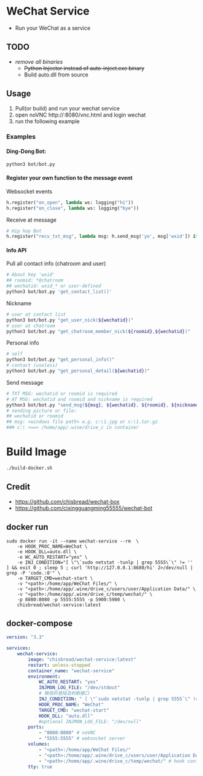 # WeChat Service
- Run your WeChat as a service

## TODO
- *remove all binaries*
  - ~~Python Injector instead of auto-inject.exe binary~~
  - Build auto.dll from source

## Usage
1. Pull(or build) and run your wechat service
2. open noVNC http://<Your IP Address>:8080/vnc.html and login wechat
3. run the following example
### Examples
#### Ding-Dong Bot:

```bash
python3 bot/bot.py
```
#### Register your own function to the message event

Websocket events
```python
h.register("on_open", lambda ws: logging("hi"))
h.register("on_close", lambda ws: logging("bye"))
```
Receive at message
```python
# Hip hop Bot
h.register("recv_txt_msg", lambda msg: h.send_msg('yo', msg['wxid']) if msg['content'] == 'hey' else None)
```
#### Info API

Pull all contact info (chatroom and user)
```bash
# About key 'wxid'
## roomid: *@chatroom
## wechatid: wxid_* or user-defined
python3 bot/bot.py 'get_contact_list()'
```
Nickname
```bash
# user at contact list
python3 bot/bot.py "get_user_nick(${wechatid})"
# user at chatroom
python3 bot/bot.py "get_chatroom_member_nick(${roomid},${wechatid})"
```
Personal info
```bash
# self
python3 bot/bot.py "get_personal_info()"
# contact (useless)
python3 bot/bot.py "get_personal_detail(${wechatid})"
```
Send message
```bash
# TXT MSG: wechatid or roomid is required
# AT MSG: wechatid and roomid and nickname is required
python3 bot/bot.py "send_msg(${msg}, ${wechatid}, ${roomid}, ${nickname})"
# sending picture or file:
## wechatid or roomid
## msg: <windows file path> e.g. c:\1.jpg or c:\1.tar.gz
### c:\ <==> /home/app/.wine/drive_c in container
```

# Build Image
```bash
./build-docker.sh
```
## Credit
- https://github.com/chisbread/wechat-box
- https://github.com/cixingguangming55555/wechat-bot
## docker run
```
sudo docker run -it --name wechat-service --rm  \
    -e HOOK_PROC_NAME=WeChat \
    -e HOOK_DLL=auto.dll \
    -e WC_AUTO_RESTART="yes" \
    -e INJ_CONDITION="[ \"\`sudo netstat -tunlp | grep 5555\`\" != '' ] && exit 0 ; sleep 5 ; curl 'http://127.0.0.1:8680/hi' 2>/dev/null | grep -P 'code.:0'" \
    -e TARGET_CMD=wechat-start \
    -v "<path>:/home/app/WeChat Files/" \
    -v "<path>:/home/app/.wine/drive_c/users/user/Application Data/" \
    -v "<path>:/home/app/.wine/drive_c/temp/wechat/" \
    -p 8080:8080 -p 5555:5555 -p 5900:5900 \
    chisbread/wechat-service:latest
```
## docker-compose
```yaml
version: "3.3"

services:
    wechat-service:
        image: "chisbread/wechat-service:latest"
        restart: unless-stopped
        container_name: "wechat-service"
        environment:
            WC_AUTO_RESTART: "yes"
            INJMON_LOG_FILE: "/dev/stdout"
            # 微信的登陆态判断接口
            INJ_CONDITION: " [ \"`sudo netstat -tunlp | grep 5555`\" != '' ] && exit 0 ; sleep 5 ; curl 'http://127.0.0.1:8680/hi' 2>/dev/null | grep -P 'code.:0'"
            HOOK_PROC_NAME: "WeChat"
            TARGET_CMD: "wechat-start"
            HOOK_DLL: "auto.dll"
            #optional INJMON_LOG_FILE: "/dev/null"
        ports:
            - "8080:8080" # noVNC
            - "5555:5555" # websocket server
        volumes:
            - "<path>:/home/app/WeChat Files/" 
            - "<path>:/home/app/.wine/drive_c/users/user/Application Data/"
            - "<path>:/home/app/.wine/drive_c/temp/wechat/" # hook config
        tty: true

```